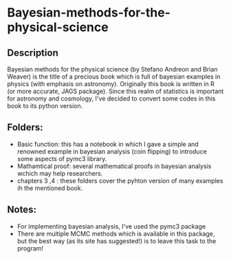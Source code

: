# Bayesian-methods-for-the-physical-science
Description
-----------
Bayesian methods for the physical science (by Stefano Andreon and Brian Weaver) is the title of a precious book which is full of bayesian examples in physics (with emphasis on astronomy). Originally this book is written in R (or more accurate, JAGS package). Since this realm of statistics is important for astronomy and cosmology, I've decided to convert some codes in this book to its python version. 

Folders:
----------
- Basic function: this has a notebook in which I gave a simple and renowned example in bayesian analysis (coin flipping) to introduce some aspects of pymc3 library.
- Mathamtical proof: several mathematical proofs in bayesian analysis wchich may help researchers.
- chapters 3 ,4 : these folders cover the pyhton version of many examples ih the mentioned book. 

Notes:
------
- For implementing bayesian analysis, I've used the pymc3 package
- There are multiple MCMC methods which is available in this package, but the best way (as its site has suggested!) is to leave this task to the program!
